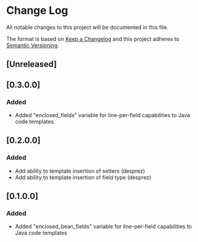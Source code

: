 # Change Log

All notable changes to this project will be documented in this file.

The format is based on [Keep a Changelog](http://keepachangelog.com/) 
and this project adheres to [Semantic Versioning](http://semver.org/).

## [Unreleased]

## [0.3.0.0]
### Added
- Added "enclosed_fields" variable for line-per-field capabilities to Java code templates

## [0.2.0.0]
### Added

- Add ability to template insertion of setters (desprez)
- Add ability to template insertion of field type (desprez)

## [0.1.0.0]
### Added

- Added "enclosed_bean_fields" variable for line-per-field capabilities to Java code templates
